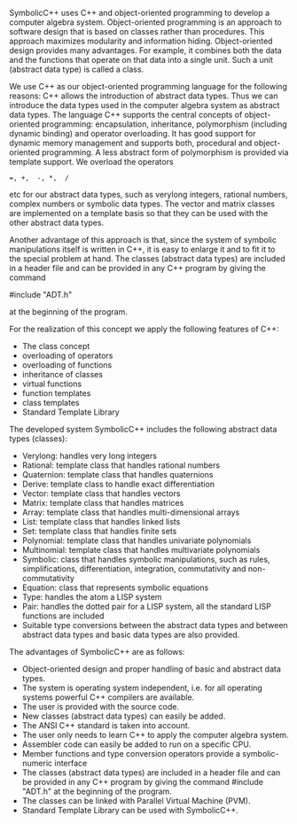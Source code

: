 SymbolicC++ uses C++ and object-oriented programming to develop a
computer algebra system. Object-oriented programming is an approach to
software design that is based on classes rather than procedures. This
approach maximizes modularity and information hiding. Object-oriented
design provides many advantages. For example, it combines both the
data and the functions that operate on that data into a single
unit. Such a unit (abstract data type) is called a class.

We use C++ as our object-oriented programming language for the
following reasons: C++ allows the introduction of abstract data
types. Thus we can introduce the data types used in the computer
algebra system as abstract data types. The language C++ supports the
central concepts of object-oriented programming: encapsulation,
inheritance, polymorphism (including dynamic binding) and operator
overloading. It has good support for dynamic memory management and
supports both, procedural and object-oriented programming. A less
abstract form of polymorphism is provided via template support. We
overload the operators

```
=, +,  -, *,  /
```
  
etc for our abstract data types, such as verylong integers, rational
numbers, complex numbers or symbolic data types. The vector and matrix
classes are implemented on a template basis so that they can be used
with the other abstract data types.

Another advantage of this approach is that, since the system of symbolic manipulations itself is written in C++, it is easy to enlarge it and to fit it to the special problem at hand. The classes (abstract data types) are included in a header file and can be provided in any C++ program by giving the command 

#include "ADT.h" 

at the beginning of the program.

For the realization of this concept we apply the following features of C++:

* The class concept
* overloading of operators
* overloading of functions
* inheritance of classes
* virtual functions
* function templates
* class templates
* Standard Template Library

The developed system SymbolicC++ includes the following abstract data types (classes):

* Verylong: handles very long integers
* Rational: template class that handles rational numbers
* Quaternion: template class that handles quaternions
* Derive: template class to handle exact differentiation
* Vector: template class that handles vectors
* Matrix: template class that handles matrices
* Array: template class that handles multi-dimensional arrays
* List: template class that handles linked lists
* Set: template class that handles finite sets
* Polynomial: template class that handles univariate polynomials
* Multinomial: template class that handles multivariate polynomials
* Symbolic: class that handles symbolic manipulations, such as rules, simplifications, differentiation, integration, commutativity and non-commutativity
* Equation: class that represents symbolic equations
* Type: handles the atom a LISP system
* Pair: handles the dotted pair for a LISP system, all the standard LISP functions are included
* Suitable type conversions between the abstract data types and between abstract data types and basic data types are also provided.

The advantages of SymbolicC++ are as follows:

* Object-oriented design and proper handling of basic and abstract data types.
* The system is operating system independent, i.e. for all operating systems powerful C++ compilers are available.
* The user is provided with the source code.
* New classes (abstract data types) can easily be added.
* The ANSI C++ standard is taken into account.
* The user only needs to learn C++ to apply the computer algebra system.
* Assembler code can easily be added to run on a specific CPU.
* Member functions and type conversion operators provide a symbolic-numeric interface
* The classes (abstract data types) are included in a header file and can be provided in any C++ program by giving the command #include "ADT.h" at the beginning of the program.
* The classes can be linked with Parallel Virtual Machine (PVM).
* Standard Template Library can be used with SymbolicC++.
